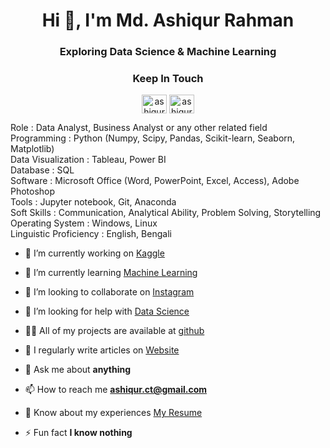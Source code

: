 

<h1 align="center">Hi 👋, I'm Md. Ashiqur Rahman</h1>
<h3 align="center">Exploring Data Science & Machine Learning</h3>



<h3 align="center">Keep In Touch</h3>
<p align="center">
<a href="https://linkedin.com/in/ashiqur0202" target="blank"><img align="center" src="https://raw.githubusercontent.com/rahuldkjain/github-profile-readme-generator/master/src/images/icons/Social/linked-in-alt.svg" alt="ashiqur0202" height="30" width="40" /></a>
<a href="https://kaggle.com/ashiqur0202" target="blank"><img align="center" src="https://raw.githubusercontent.com/rahuldkjain/github-profile-readme-generator/master/src/images/icons/Social/kaggle.svg" alt="ashiqur0202" height="30" width="40" /></a>
</p>


<p>
Role		: Data Analyst, Business Analyst or any other related field<br>
Programming	 	: Python (Numpy, Scipy, Pandas, Scikit-learn, Seaborn, Matplotlib)<br>
Data Visualization	: Tableau, Power BI<br>
Database		: SQL<br>
Software		: Microsoft Office (Word, PowerPoint, Excel, Access), Adobe Photoshop<br>
Tools		: Jupyter notebook, Git, Anaconda<br>
Soft Skills		: Communication, Analytical Ability, Problem Solving, Storytelling<br>
Operating System 	: Windows, Linux<br>
Linguistic Proficiency 	: English, Bengali<br>
</p>




- 🔭 I’m currently working on [Kaggle](#)

- 🌱 I’m currently learning [Machine Learning](#)

- 👯 I’m looking to collaborate on [Instagram](#)

- 🤝 I’m looking for help with [Data Science](#)

- 👨‍💻 All of my projects are available at [github](github)

- 📝 I regularly write articles on [Website](https://www.ashiqnotes.com/)

- 💬 Ask me about **anything**

- 📫 How to reach me **ashiqur.ct@gmail.com**

- 📄 Know about my experiences [My Resume](#)

- ⚡ Fun fact **I know nothing**




